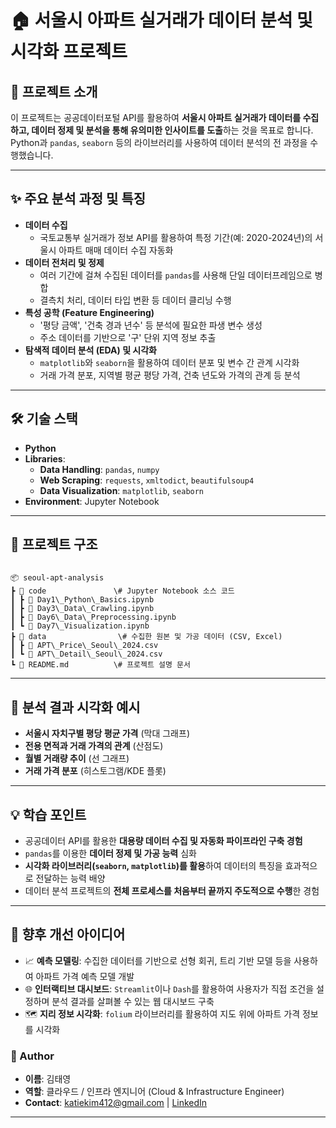 # 🏠 서울시 아파트 실거래가 데이터 분석 및 시각화 프로젝트

## 📌 프로젝트 소개
이 프로젝트는 공공데이터포털 API를 활용하여 **서울시 아파트 실거래가 데이터를 수집하고, 데이터 정제 및 분석을 통해 유의미한 인사이트를 도출**하는 것을 목표로 합니다.  
Python과 `pandas`, `seaborn` 등의 라이브러리를 사용하여 데이터 분석의 전 과정을 수행했습니다.  

---

## ✨ 주요 분석 과정 및 특징
- **데이터 수집**
  - 국토교통부 실거래가 정보 API를 활용하여 특정 기간(예: 2020-2024년)의 서울시 아파트 매매 데이터 수집 자동화
- **데이터 전처리 및 정제**
  - 여러 기간에 걸쳐 수집된 데이터를 `pandas`를 사용해 단일 데이터프레임으로 병합
  - 결측치 처리, 데이터 타입 변환 등 데이터 클리닝 수행
- **특성 공학 (Feature Engineering)**
  - '평당 금액', '건축 경과 년수' 등 분석에 필요한 파생 변수 생성
  - 주소 데이터를 기반으로 '구' 단위 지역 정보 추출
- **탐색적 데이터 분석 (EDA) 및 시각화**
  - `matplotlib`와 `seaborn`을 활용하여 데이터 분포 및 변수 간 관계 시각화
  - 거래 가격 분포, 지역별 평균 평당 가격, 건축 년도와 가격의 관계 등 분석

---

## 🛠 기술 스택
- **Python**
- **Libraries**:
  - **Data Handling**: `pandas`, `numpy`
  - **Web Scraping**: `requests`, `xmltodict`, `beautifulsoup4`
  - **Data Visualization**: `matplotlib`, `seaborn`
- **Environment**: Jupyter Notebook

---

## 📂 프로젝트 구조
```

📦 seoul-apt-analysis  
┣ 📂 code               \# Jupyter Notebook 소스 코드  
┃ ┣ 📜 Day1\_Python\_Basics.ipynb  
┃ ┣ 📜 Day3\_Data\_Crawling.ipynb  
┃ ┣ 📜 Day6\_Data\_Preprocessing.ipynb  
┃ ┗ 📜 Day7\_Visualization.ipynb  
┣ 📂 data                \# 수집한 원본 및 가공 데이터 (CSV, Excel)  
┃ ┣ 📜 APT\_Price\_Seoul\_2024.csv  
┃ ┗ 📜 APT\_Detail\_Seoul\_2024.csv  
┗ 📜 README.md          \# 프로젝트 설명 문서  

```

---

## 📸 분석 결과 시각화 예시

- **서울시 자치구별 평당 평균 가격** (막대 그래프)
- **전용 면적과 거래 가격의 관계** (산점도)
- **월별 거래량 추이** (선 그래프)
- **거래 가격 분포** (히스토그램/KDE 플롯)

---

## 💡 학습 포인트
- 공공데이터 API를 활용한 **대용량 데이터 수집 및 자동화 파이프라인 구축 경험**
- `pandas`를 이용한 **데이터 정제 및 가공 능력** 심화
- **시각화 라이브러리(`seaborn`, `matplotlib`)를 활용**하여 데이터의 특징을 효과적으로 전달하는 능력 배양
- 데이터 분석 프로젝트의 **전체 프로세스를 처음부터 끝까지 주도적으로 수행**한 경험

---

## 📌 향후 개선 아이디어
- 📈 **예측 모델링**: 수집한 데이터를 기반으로 선형 회귀, 트리 기반 모델 등을 사용하여 아파트 가격 예측 모델 개발
- 🌐 **인터랙티브 대시보드**: `Streamlit`이나 `Dash`를 활용하여 사용자가 직접 조건을 설정하며 분석 결과를 살펴볼 수 있는 웹 대시보드 구축
- 🗺️ **지리 정보 시각화**: `folium` 라이브러리를 활용하여 지도 위에 아파트 가격 정보를 시각화
### 👤 Author
- **이름**: 김태영
- **역할**: 클라우드 / 인프라 엔지니어 (Cloud & Infrastructure Engineer)
- **Contact**: katiekim412@gmail.com | [LinkedIn](http.www.linkedin.com/in/katiekim412)
---
```
